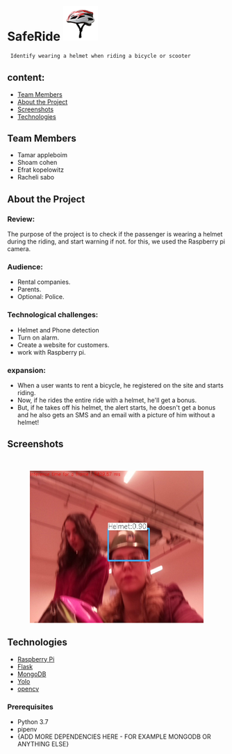
# SafeRide   <img src="front_end/images/1.jpg" alt="Logo" width="80" height="80">
```sh
 Identify wearing a helmet when riding a bicycle or scooter
```


## content:

* [Team Members](#members)
* [About the Project](#about-the-project)
* [Screenshots](#Screenshots)
* [Technologies](#Technologies)

## Team Members
* Tamar appleboim
* Shoam cohen
* Efrat kopelowitz
* Racheli sabo


## About the Project
### Review:
The purpose of the project is to check if the passenger is wearing a helmet during the riding, and start warning if not.
for this, we used the Raspberry pi camera.

### Audience:
* Rental companies.
* Parents.
* Optional: Police.

### Technological challenges:
* Helmet and Phone detection
* Turn on alarm.
* Create a website for customers.
* work with Raspberry pi.

### expansion:
- When a user wants to rent a bicycle, he registered on the site and starts riding.
- Now, if he rides the entire ride with a helmet, he'll get a bonus.
- But, if he takes off his helmet, the alert starts, he doesn't get a bonus and he also gets an SMS and an email
with a picture of him without a helmet!


## Screenshots


<br />
<p align="center">
    <img src="front_end/images/image.jpg"  alt="Logo" width="400" height="350">
</p>

## Technologies
* [Raspberry Pi](https://en.wikipedia.org/wiki/Raspberry_Pi)
* [Flask](http://flask.palletsprojects.com/en/1.1.x/)
* [MongoDB](https://www.mongodb.com/)
* [Yolo](https://pjreddie.com/darknet/yolo/)
* [opencv](https://opencv.org/)


### Prerequisites
* Python 3.7
* pipenv
* {ADD MORE DEPENDENCIES HERE - FOR EXAMPLE MONGODB OR ANYTHING ELSE}



